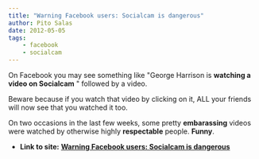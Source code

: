 ```yaml
---
title: "Warning Facebook users: Socialcam is dangerous"
author: Pito Salas
date: 2012-05-05
tags:
    - facebook
    - socialcam
---
```




On Facebook you may see something like "George Harrison is **watching a video
on Socialcam** " followed by a video.

Beware because if you watch that video by clicking on it, ALL your friends
will now see that you watched it too.

On two occasions in the last few weeks, some pretty **embarassing** videos
were watched by otherwise highly **respectable** people. **Funny**.


* **Link to site:** **[Warning Facebook users: Socialcam is dangerous](None)**
